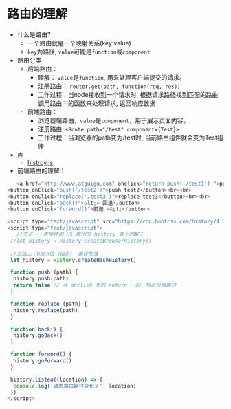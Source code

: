 # 路由的理解

- 什么是路由?
  - 一个路由就是一个映射关系(key:value)
  - `key`为路径, `value`可能是`function`或`component`
- 路由分类
  - 后端路由：
    - 理解： `value`是`function`, 用来处理客户端提交的请求。
    - 注册路由： `router.get(path, function(req, res))`
    - 工作过程：当node接收到一个请求时, 根据请求路径找到匹配的路由, 调用路由中的函数来处理请求, 返回响应数据
  - 前端路由：
    - 浏览器端路由，`value`是`component`，用于展示页面内容。
    - 注册路由: `<Route path="/test" component={Test}>`
    - 工作过程：当浏览器的path变为/test时, 当前路由组件就会变为Test组件
- 库
  - [histroy.js](https://github.com/browserstate/history.js)
- 前端路由的理解：

 ```js
    <a href="http://www.atguigu.com" onclick="return push('/test1') ">push test1</a><br><br>
 <button onClick="push('/test2')">push test2</button><br><br>
 <button onClick="replace('/test3')">replace test3</button><br><br>
 <button onClick="back()">&lt;= 回退</button>
 <button onClick="forword()">前进 =&gt;</button>

 <script type="text/javascript" src="https://cdn.bootcss.com/history/4.7.2/history.js"></script>
 <script type="text/javascript">
    //方法一：直接使用 H5 推出的 history 身上的API
  //let history = History.createBrowserHistory() 
  
  //方法二：hash值（锚点） 兼容性强
  let history = History.createHashHistory() 

  function push (path) {
   history.push(path)
   return false // 与 onclick 里的 return 一起，阻止页面跳转
  }

  function replace (path) {
   history.replace(path)
  }

  function back() {
   history.goBack()
  }

  function forword() {
   history.goForward()
  }

  history.listen((location) => {
   console.log('请求路由路径变化了', location)
  })
 </script>
 ```
